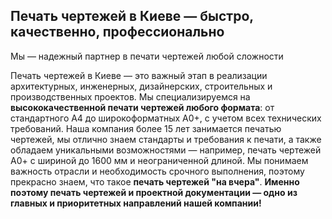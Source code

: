 ## Печать чертежей в Киеве — быстро, качественно, профессионально

Мы — надежный партнер в печати чертежей любой сложности

Печать чертежей в Киеве — это важный этап в реализации архитектурных, инженерных, дизайнерских, строительных и производственных проектов. Мы специализируемся на **высококачественной печати чертежей любого формата**: от стандартного A4 до широкоформатных A0+, с учетом всех технических требований. Наша компания более 15 лет занимается печатью чертежей, мы отлично знаем стандарты и требования к печати, а также обладаем уникальными возможностями — например, печать чертежей А0+ с шириной до 1600 мм и неограниченной длиной. Мы понимаем важность отрасли и необходимость срочного выполнения, поэтому прекрасно знаем, что такое **печать чертежей "на вчера"**.
**Именно поэтому печать чертежей и проектной документации — одно из главных и приоритетных направлений нашей компании!**
